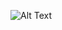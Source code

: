 
![Alt Text](https://github.com/abhimuralidharan/StretchableTableViewHeader-Swift/blob/master/StretchableTableViewHeader/gif_working.gif)

